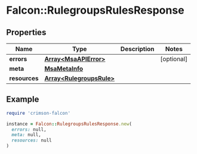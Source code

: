 # Falcon::RulegroupsRulesResponse

## Properties

| Name | Type | Description | Notes |
| ---- | ---- | ----------- | ----- |
| **errors** | [**Array&lt;MsaAPIError&gt;**](MsaAPIError.md) |  | [optional] |
| **meta** | [**MsaMetaInfo**](MsaMetaInfo.md) |  |  |
| **resources** | [**Array&lt;RulegroupsRule&gt;**](RulegroupsRule.md) |  |  |

## Example

```ruby
require 'crimson-falcon'

instance = Falcon::RulegroupsRulesResponse.new(
  errors: null,
  meta: null,
  resources: null
)
```

